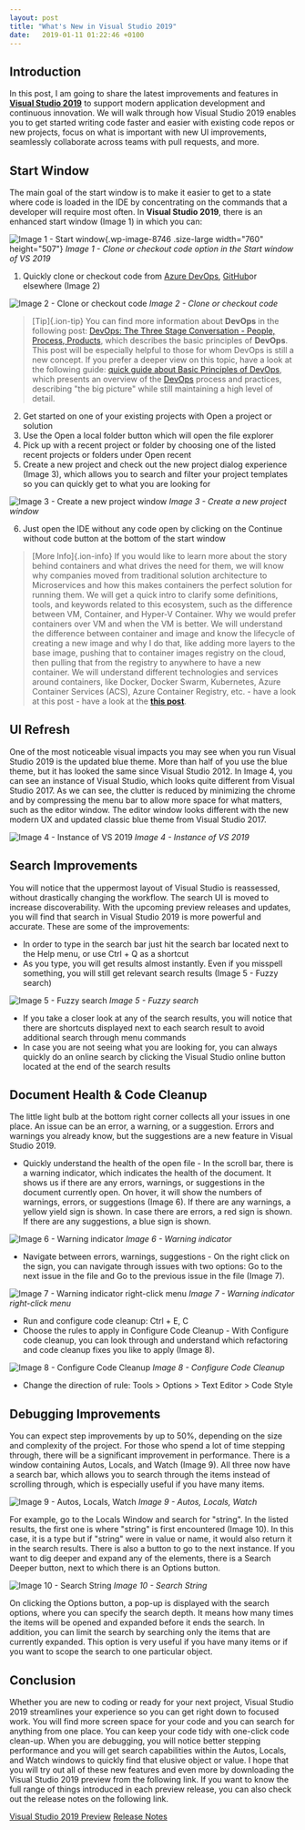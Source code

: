 ```yaml
---
layout: post
title: "What's New in Visual Studio 2019"
date:   2019-01-11 01:22:46 +0100
---
```


## Introduction

In this post, I am going to share the latest improvements and features in [**Visual Studio 2019**](https://visualstudio.microsoft.com/vs/preview/) to support modern application development and continuous innovation. We will walk through how Visual Studio 2019 enables you to get started writing code faster and easier with existing code repos or new projects, focus on what is important with new UI improvements, seamlessly collaborate across teams with pull requests, and more.

## Start Window

The main goal of the start window is to make it easier to get to a state where code is loaded in the IDE by concentrating on the commands that a developer will require most often. In **Visual Studio 2019**, there is an enhanced start window (Image 1) in which you can:

![Image 1 - Start window](/assets/img/2019/01/Image-1-Start-window-1024x683.png){.wp-image-8746 .size-large width="760" height="507"}
_Image 1 - Clone or checkout code option in the Start window of VS 2019_

1. Quickly clone or checkout code from [Azure DevOps](https://azure.microsoft.com/en-gb/services/devops/), [GitHub](https://github.com/)or elsewhere (Image 2)

![Image 2 - Clone or checkout code](/assets/img/2019/01/Image-2-Clone-or-checkout-code-1024x682.png)
_Image 2 - Clone or checkout code_

> [Tip]{.ion-tip} You can find more information about **DevOps** in the following post: [DevOps: The Three Stage Conversation - People, Process, Products](https://mohamedradwan-devops.github.io/2016/10/31/devops-the-three-stage-conversation-people-process-products/), which describes the basic principles of **DevOps**. This post will be especially helpful to those for whom DevOps is still a new concept. If you prefer a deeper view on this topic, have a look at the following guide: [quick guide about Basic Principles of DevOps](https://mohamedradwan-devops.github.io/posts/published-a-quick-guide-about-basic-principles-of-devops/), which presents an overview of the [DevOps](https://www.visualstudio.com/vs/devops/) process and practices, describing "the big picture" while still maintaining a high level of detail.

2. Get started on one of your existing projects with Open a project or solution
3. Use the Open a local folder button which will open the file explorer
4. Pick up with a recent project or folder by choosing one of the listed recent projects or folders under Open recent
5. Create a new project and check out the new project dialog experience (Image 3), which allows you to search and filter your project templates so you can quickly get to what you are looking for

![Image 3 - Create a new project window](/assets/img/2019/01/Image-3-Create-a-new-project-window-1024x683.png)
_Image 3 - Create a new project window_

6. Just open the IDE without any code open by clicking on the Continue without code button at the bottom of the start window

> [More Info]{.ion-info} If you would like to learn more about the story behind containers and what drives the need for them, we will know why companies moved from traditional solution architecture to Microservices and how this makes containers the perfect solution for running them. We will get a quick intro to clarify some definitions, tools, and keywords related to this ecosystem, such as the difference between VM, Container, and Hyper-V Container. Why we would prefer containers over VM and when the VM is better. We will understand the difference between container and image and know the lifecycle of creating a new image and why I do that, like adding more layers to the base image, pushing that to container images registry on the cloud, then pulling that from the registry to anywhere to have a new container. We will understand different technologies and services around containers, like Docker, Docker Swarm, Kubernetes, Azure Container Services (ACS), Azure Container Registry, etc. - have a look at this post - have a look at the [**this post**](https://mohamedradwan-devops.github.io/posts/containers-the-perfect-solution-for-running-microservices/).

## UI Refresh

One of the most noticeable visual impacts you may see when you run Visual Studio 2019 is the updated blue theme. More than half of you use the blue theme, but it has looked the same since Visual Studio 2012. In Image 4, you can see an instance of Visual Studio, which looks quite different from Visual Studio 2017. As we can see, the clutter is reduced by minimizing the chrome and by compressing the menu bar to allow more space for what matters, such as the editor window. The editor window looks different with the new modern UX and updated classic blue theme from Visual Studio 2017.

![Image 4 - Instance of VS 2019](/assets/img/2019/01/Image-4-Instance-of-VS-2019-1024x546.png)
_Image 4 - Instance of VS 2019_

## Search Improvements

You will notice that the uppermost layout of Visual Studio is reassessed, without drastically changing the workflow. The search UI is moved to increase discoverability. With the upcoming preview releases and updates, you will find that search in Visual Studio 2019 is more powerful and accurate. These are some of the improvements:

- In order to type in the search bar just hit the search bar located next to the Help menu, or use Ctrl + Q as a shortcut
- As you type, you will get results almost instantly. Even if you misspell something, you will still get relevant search results (Image 5 - Fuzzy search)

![Image 5 - Fuzzy search](/assets/img/2019/01/Image-5-Fuzzy-search-1024x578.png)
_Image 5 - Fuzzy search_

- If you take a closer look at any of the search results, you will notice that there are shortcuts displayed next to each search result to avoid additional search through menu commands
- In case you are not seeing what you are looking for, you can always quickly do an online search by clicking the Visual Studio online button located at the end of the search results

## Document Health & Code Cleanup

The little light bulb at the bottom right corner collects all your issues in one place. An issue can be an error, a warning, or a suggestion. Errors and warnings you already know, but the suggestions are a new feature in Visual Studio 2019.

- Quickly understand the health of the open file - In the scroll bar, there is a warning indicator, which indicates the health of the document. It shows us if there are any errors, warnings, or suggestions in the document currently open. On hover, it will show the numbers of warnings, errors, or suggestions (Image 6). If there are any warnings, a yellow yield sign is shown. In case there are errors, a red sign is shown. If there are any suggestions, a blue sign is shown.

![Image 6 - Warning indicator](/assets/img/2019/01/Image-6-Warning-indicator-1024x578.png)
_Image 6 - Warning indicator_

- Navigate between errors, warnings, suggestions - On the right click on the sign, you can navigate through issues with two options: Go to the next issue in the file and Go to the previous issue in the file (Image 7).

![Image 7 - Warning indicator right-click menu](/assets/img/2019/01/Image-7-Warning-indicator-right-click-menu-1024x578.png)
_Image 7 - Warning indicator right-click menu_

- Run and configure code cleanup: Ctrl + E, C
- Choose the rules to apply in Configure Code Cleanup - With Configure code cleanup, you can look through and understand which refactoring and code cleanup fixes you like to apply (Image 8).

![Image 8 - Configure Code Cleanup](/assets/img/2019/01/Image-8-Configure-Code-Cleanup-1024x578.png)
_Image 8 - Configure Code Cleanup_

- Change the direction of rule: Tools > Options > Text Editor > Code Style

## Debugging Improvements

You can expect step improvements by up to 50%, depending on the size and complexity of the project. For those who spend a lot of time stepping through, there will be a significant improvement in performance. There is a window containing Autos, Locals, and Watch (Image 9). All three now have a search bar, which allows you to search through the items instead of scrolling through, which is especially useful if you have many items.

![Image 9 - Autos, Locals, Watch](/assets/img/2019/01/Image-9-Autos-Locals-Watch-1024x578.png)
_Image 9 - Autos, Locals, Watch_

For example, go to the Locals Window and search for "string". In the listed results, the first one is where "string" is first encountered (Image 10). In this case, it is a type but if "string" were in value or name, it would also return it in the search results. There is also a button to go to the next instance. If you want to dig deeper and expand any of the elements, there is a Search Deeper button, next to which there is an Options button.

![Image 10 - Search String](/assets/img/2019/01/Image-10-Search-String-1024x578.png)
_Image 10 - Search String_

On clicking the Options button, a pop-up is displayed with the search options, where you can specify the search depth. It means how many times the items will be opened and expanded before it ends the search. In addition, you can limit the search by searching only the items that are currently expanded. This option is very useful if you have many items or if you want to scope the search to one particular object.

## Conclusion

Whether you are new to coding or ready for your next project, Visual Studio 2019 streamlines your experience so you can get right down to focused work. You will find more screen space for your code and you can search for anything from one place. You can keep your code tidy with one-click code clean-up. When you are debugging, you will notice better stepping performance and you will get search capabilities within the Autos, Locals, and Watch windows to quickly find that elusive object or value. I hope that you will try out all of these new features and even more by downloading the Visual Studio 2019 preview from the following link. If you want to know the full range of things introduced in each preview release, you can also check out the release notes on the following link.

[Visual Studio 2019 Preview](https://visualstudio.microsoft.com/vs/preview/)
[Release Notes](https://docs.microsoft.com/en-us/visualstudio/releases/2019/release-notes-preview)
